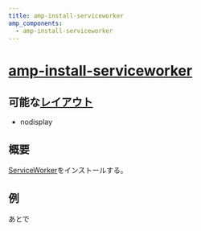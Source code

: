 ```yaml
---
title: amp-install-serviceworker
amp_components:
  - amp-install-serviceworker
---
```


# [amp-install-serviceworker](https://www.ampproject.org/docs/reference/extended/amp-install-serviceworker.html)

## 可能な[レイアウト](../layouts.html)

- nodisplay

## 概要

[ServiceWorker](https://developer.mozilla.org/ja/docs/Web/API/ServiceWorker_API)をインストールする。

## 例

あとで
